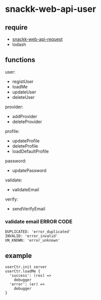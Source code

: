 # snackk-web-api-user

## require
* [snackk-web-api-request](https://github.com/madsquare/snackk-web-api-request)
* lodash


## functions
user:
* registUser
* loadMe
* updateUser
* deleteUser

provider:
* addProvider
* deleteProvider

profile:
* updateProfile
* deleteProfile
* loadDefaultProfile

password:
* updatePassword

validate:
* validateEmail

verify:
* sendVerifyEmail




### validate email ERROR CODE
```
DUPLICATED: 'error_duplicated'
INVALID: 'error_invalid'
UN_KNOWN: 'error_unknown'
```

## example
```
userCtr.init server
userCtr.loadMe {
  'success': (res) =>
    debugger
  'error': (er) =>
    debugger
}
```
